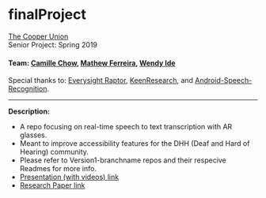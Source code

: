 # finalProject #

[The Cooper Union](https://cooper.edu/welcome)  
Senior Project: Spring 2019   
#### Team: [Camille Chow](https://github.com/ceegeechow), [Mathew Ferreira](https://github.com/matthew-ferreira), [Wendy Ide](https://github.com/wside)

Special thanks to: [Everysight Raptor](https://everysight.com/), [KeenResearch](https://keenresearch.com/), and [Android-Speech-Recognition](https://github.com/maxwellobi/Android-Speech-Recognition).

----------------------------------------------------------------------------------------------------
**Description:**   
* A repo focusing on real-time speech to text transcription with AR glasses.  
* Meant to improve accessibility features for the DHH (Deaf and Hard of Hearing) community. 
* Please refer to Version1-branchname repos and their respecive Readmes for more info.   
* [Presentation (with videos) link](https://docs.google.com/presentation/d/1vG3hfVsTtoxZzieeksMOV4IKhBSpyhIZNpCV3if4m_U/edit?usp=sharing)
* [Research Paper link](https://docs.google.com/document/d/1iiIsg1ZZ8gyLxZ3Tqv5-kgFkkzTMALts3F3Kp4uKKVI/edit?usp=sharing) 
